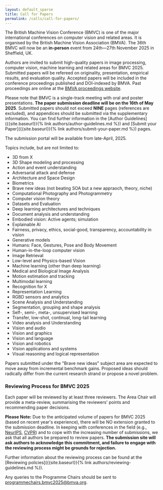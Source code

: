 ```yaml
---
layout: default_sparse
title: Call for Papers
permalink: /calls/call-for-papers/
---
```


<!--
<div class="row justify-content-md-center pb-2 ml-3 mr-3">
    <div class="col-12 col-md-8 col-lg-6">
            <picture>
                <img src="{{ site.baseurl }}/assets/images/layout/bmvc-logo.png" class="img-fluid rounded mx-auto d-block"  alt="BMVC 2021 Logo">
            </picture>
    </div>
</div>
-->

The British Machine Vision Conference (BMVC) is one of the major international conferences on computer vision and related areas. It is organised by the British Machine Vision Association (BMVA). The 36th BMVC will now be an **in-person** event from 24th—27th November 2025 in Sheffield, UK. 

Authors are invited to submit high-quality papers in image processing, computer vision, machine learning and related areas for BMVC 2025. Submitted papers will be refereed on originality, presentation, empirical results, and evaluation quality. Accepted papers will be included in the conference proceedings published and DOI-indexed by BMVA. Past proceedings are online at the [BMVA proceedings website](https://britishmachinevisionassociation.github.io/bmvc).

Please note that BMVC is a single-track meeting with oral and poster presentations. **The paper submission deadline will be on the 16th of May 2025**. Submitted papers should not exceed <b>NINE</b> pages (references are excluded), and appendices should be submitted via the supplementary information. You can find further information in the [Author Guidelines]({{site.baseurl}}{% link authors/author-guidelines.md %}) and [Submit your Paper]({{site.baseurl}}{% link authors/submit-your-paper.md %}) pages.

The submission portal will be available from late-April, 2025.

<!-- <div class="row no-gutters pt-0 d-xs-block ">
    <div class="mb-1 pl-2 pr-2 mx-auto mx-sm-left col-xs-auto">
        <p style="text-align: center;"><a class="btn btn-primary" role="button" href="https://cmt3.research.microsoft.com/BMVC2023/">Submit your paper on CMT</a></p>
    </div>
    <div class="mb-1 pl-2 pr-2 mx-auto mx-sm-left col-xs-auto">
        <p style="text-align: center;"><a class="btn btn-primary" role="button" href="/authors/submit-your-paper/">Instructions for authors</a></p>
    </div>
</div> -->

Topics include, but are not limited to:

- 3D from X
- 3D Shape modeling and processing
- Action and event understanding
- Adversarial attack and defense
- Architecture and Space Design
- Biometrics
- Brave new ideas (not beating SOA but a new appraoch, theory, niche)
- Computational Photography and Photogrammetry
- Computer vision theory
- Datasets and Evaluation
- Deep learning architectures and techniques
- Document analysis and understanding
- Embodied vision: Active agents; simulation
- Explainable AI
- Fairness, privacy, ethics, social-good, transparency, accountability in vision
- Generative models
- Humans: Face, Gestures, Pose and Body Movement
- Human-in-the-loop computer vision
- Image Retrieval
- Low-level and Physics-based Vision
- Machine learning (other than deep learning)
- Medical and Biological Image Analysis
- Motion estimation and tracking
- Multimodal learning
- Recognition for X
- Representation Learning
- RGBD sensors and analytics
- Scene Analysis and Understanding
- Segmentation, grouping and shape analysis
- Self-, semi-, meta-, unsupervised learning
- Transfer, low-shot, continual, long-tail learning
- Video analysis and Understanding
- Vision and audio
- Vision and graphics
- Vision and language
- Vision and robotics
- Vision applications and systems
- Visual reasoning and logical representation

Papers submitted under the "Brave new ideas" subject area are expected to move away from incremental benchmark gains. Proposed ideas should radically differ from the current research strand or propose a novel problem.


### Reviewing Process for BMVC 2025

Each paper will be reviewed by at least three reviewers. The Area Chair will provide a meta-review, summarising the reviewers' points and recommending paper decisions.

<!-- - The authors will have a period to produce a rebuttal to address the reviewers' points. Authors with papers accepted will need to incorporate reviewers' suggestions before the final camera-ready submission. -->

<!-- - The rebuttal will be handled by only by one Area Chair who will facilitate paper discussion between reviewers and request reviewers to clarify or revise their review. Conflicts will be managed by the ACs and Programme Chairs. -->

**Please Note:** Due to the anticipated volume of papers for BMVC 2025 (based on recent year's experience), there will be NO extension granted to the submission deadline. In keeping with conferences in the field (e.g., [NeurIPS](https://neurips.cc), [CVPR](https://cvpr.thecvf.com)) and to cope with the increasing number of submissions, we ask that all authors be prepared to review papers. **The submission site will ask authors to acknowledge this commitment, and failure to engage with the reviewing process might be grounds for rejection.**

Further information about the reviewing process can be found at the [Reviewing policies]({{site.baseurl}}{% link authors/reviewing-guidelines.md %}).

<!-- TODO: EMAIL ADDRESS -->
Any queries to the Programme Chairs should be sent to [programmechairs.bmvc2025@bmva.org](mailto:programmechairs.bmvc2025@bmva.org).
